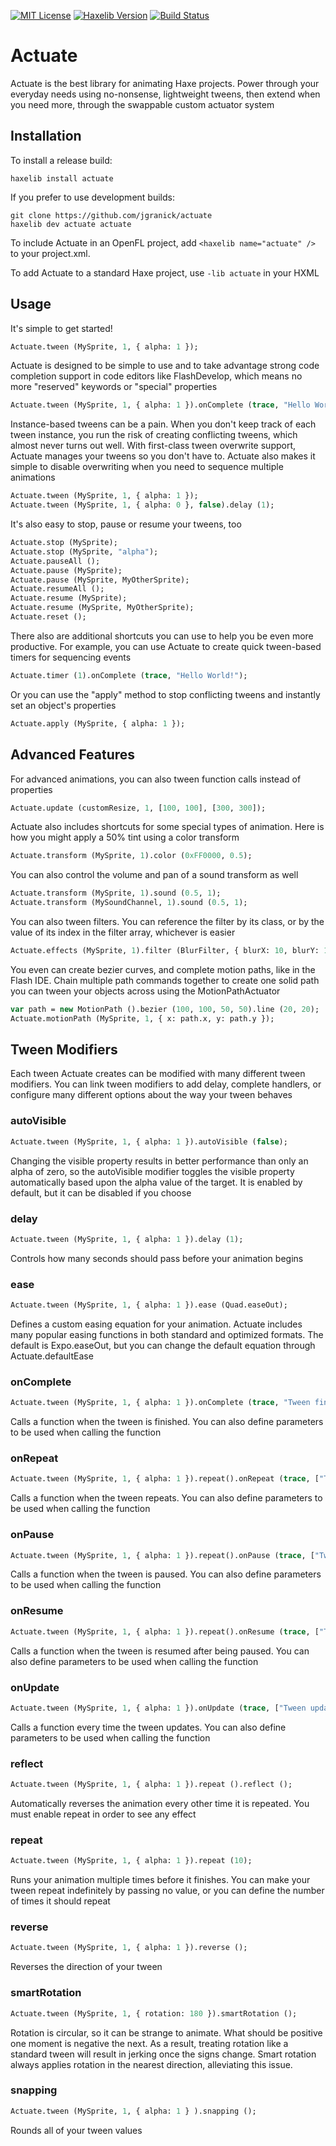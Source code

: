 [![MIT License](https://img.shields.io/badge/license-MIT-blue.svg?style=flat)](LICENSE.md) [![Haxelib Version](https://img.shields.io/github/tag/openfl/actuate.svg?style=flat&label=haxelib)](http://lib.haxe.org/p/actuate) [![Build Status](https://img.shields.io/circleci/project/github/openfl/actuate/master.svg)](https://circleci.com/gh/openfl/actuate)

# Actuate

Actuate is the best library for animating Haxe projects. Power through your everyday needs using no-nonsense, lightweight tweens, then extend when you need more, through the swappable custom actuator system

## Installation

To install a release build:
	
	haxelib install actuate
	
If you prefer to use development builds:
	
	git clone https://github.com/jgranick/actuate
	haxelib dev actuate actuate

To include Actuate in an OpenFL project, add `<haxelib name="actuate" />` to your project.xml.

To add Actuate to a standard Haxe project, use `-lib actuate` in your HXML


## Usage


It's simple to get started!

```haxe
Actuate.tween (MySprite, 1, { alpha: 1 });
```

Actuate is designed to be simple to use and to take advantage strong code completion support in code editors like FlashDevelop, which means no more "reserved" keywords or "special" properties

```haxe
Actuate.tween (MySprite, 1, { alpha: 1 }).onComplete (trace, "Hello World!");
```

Instance-based tweens can be a pain. When you don't keep track of each tween instance, you run the risk of creating conflicting tweens, which almost never turns out well. With first-class tween overwrite support, Actuate manages your tweens so you don't have to. Actuate also makes it simple to disable overwriting when you need to sequence multiple animations

```haxe
Actuate.tween (MySprite, 1, { alpha: 1 });
Actuate.tween (MySprite, 1, { alpha: 0 }, false).delay (1);
```

It's also easy to stop, pause or resume your tweens, too

```haxe
Actuate.stop (MySprite);
Actuate.stop (MySprite, "alpha");
Actuate.pauseAll ();
Actuate.pause (MySprite);
Actuate.pause (MySprite, MyOtherSprite);
Actuate.resumeAll ();
Actuate.resume (MySprite);
Actuate.resume (MySprite, MyOtherSprite);
Actuate.reset ();
```

There also are additional shortcuts you can use to help you be even more productive. For example, you can use Actuate to create quick tween-based timers for sequencing events

```haxe
Actuate.timer (1).onComplete (trace, "Hello World!");
```

Or you can use the "apply" method to stop conflicting tweens and instantly set an object's properties

```haxe
Actuate.apply (MySprite, { alpha: 1 });
```

## Advanced Features

For advanced animations, you can also tween function calls instead of properties

```haxe
Actuate.update (customResize, 1, [100, 100], [300, 300]);
```

Actuate also includes shortcuts for some special types of animation. Here is how you might apply a 50% tint using a color transform

```haxe
Actuate.transform (MySprite, 1).color (0xFF0000, 0.5);
```

You can also control the volume and pan of a sound transform as well

```haxe
Actuate.transform (MySprite, 1).sound (0.5, 1);
Actuate.transform (MySoundChannel, 1).sound (0.5, 1);
```

You can also tween filters. You can reference the filter by its class, or by the value of its index in the filter array, whichever is easier

```haxe
Actuate.effects (MySprite, 1).filter (BlurFilter, { blurX: 10, blurY: 10 });
```

You even can create bezier curves, and complete motion paths, like in the Flash IDE. Chain multiple path commands together to create one solid path you can tween your objects across using the MotionPathActuator

```haxe
var path = new MotionPath ().bezier (100, 100, 50, 50).line (20, 20);
Actuate.motionPath (MySprite, 1, { x: path.x, y: path.y });
```

## Tween Modifiers

Each tween Actuate creates can be modified with many different tween modifiers. You can link tween modifiers to add delay, complete handlers, or configure many different options about the way your tween behaves

### autoVisible

```haxe
Actuate.tween (MySprite, 1, { alpha: 1 }).autoVisible (false);
```

Changing the visible property results in better performance than only an alpha of zero, so the autoVisible modifier toggles the visible property automatically based upon the alpha value of the target. It is enabled by default, but it can be disabled if you choose

### delay

```haxe
Actuate.tween (MySprite, 1, { alpha: 1 }).delay (1);
```

Controls how many seconds should pass before your animation begins

### ease

```haxe
Actuate.tween (MySprite, 1, { alpha: 1 }).ease (Quad.easeOut);
```

Defines a custom easing equation for your animation. Actuate includes many popular easing functions in both standard and optimized formats. The default is Expo.easeOut, but you can change the default equation through Actuate.defaultEase

### onComplete

```haxe
Actuate.tween (MySprite, 1, { alpha: 1 }).onComplete (trace, "Tween finished");
```

Calls a function when the tween is finished. You can also define parameters to be used when calling the function

### onRepeat

```haxe
Actuate.tween (MySprite, 1, { alpha: 1 }).repeat().onRepeat (trace, ["Tween finished"]);
```

Calls a function when the tween repeats. You can also define parameters to be used when calling the function

### onPause

```haxe
Actuate.tween (MySprite, 1, { alpha: 1 }).repeat().onPause (trace, ["Tween paused"]);
```

Calls a function when the tween is paused. You can also define parameters to be used when calling the function

### onResume

```haxe
Actuate.tween (MySprite, 1, { alpha: 1 }).repeat().onResume (trace, ["Tween resumed"]);
```

Calls a function when the tween is resumed after being paused. You can also define parameters to be used when calling the function

### onUpdate

```haxe
Actuate.tween (MySprite, 1, { alpha: 1 }).onUpdate (trace, ["Tween updated"]);
```

Calls a function every time the tween updates. You can also define parameters to be used when calling the function

### reflect

```haxe
Actuate.tween (MySprite, 1, { alpha: 1 }).repeat ().reflect ();
```

Automatically reverses the animation every other time it is repeated. You must enable repeat in order to see any effect

### repeat

```haxe
Actuate.tween (MySprite, 1, { alpha: 1 }).repeat (10);
```

Runs your animation multiple times before it finishes. You can make your tween repeat indefinitely by passing no value, or you can define the number of times it should repeat

### reverse

```haxe
Actuate.tween (MySprite, 1, { alpha: 1 }).reverse ();
```

Reverses the direction of your tween

### smartRotation

```haxe
Actuate.tween (MySprite, 1, { rotation: 180 }).smartRotation ();
```

Rotation is circular, so it can be strange to animate. What should be positive one moment is negative the next. As a result, treating rotation like a standard tween will result in jerking once the signs change. Smart rotation always applies rotation in the nearest direction, alleviating this issue.

### snapping

```haxe
Actuate.tween (MySprite, 1, { alpha: 1 } ).snapping ();
```

Rounds all of your tween values
